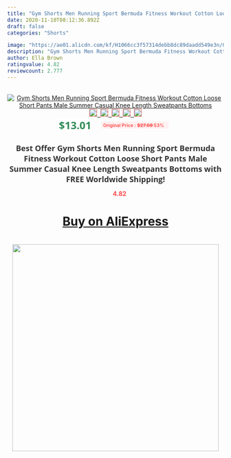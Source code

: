 ```yaml
---
title: "Gym Shorts Men Running Sport Bermuda Fitness Workout Cotton Loose Short Pants Male Summer Casual Knee Length Sweatpants Bottoms"
date: 2020-11-10T08:12:36.892Z
draft: false
categories: "Shorts"

image: "https://ae01.alicdn.com/kf/H1066cc3f57314debb8dc89daadd549e3n/Gym-Shorts-Men-Running-Sport-Bermuda-Fitness-Workout-Cotton-Loose-Short-Pants-Male-Summer-Casual-Knee.jpg"
description: "Gym Shorts Men Running Sport Bermuda Fitness Workout Cotton Loose Short Pants Male Summer Casual Knee Length Sweatpants Bottoms"
author: Ella Brown
ratingvalue: 4.82
reviewcount: 2.777
---
```

<br>
<div style="text-align: center;">
<a href="https://s.click.aliexpress.com/e/_9vq1yD" target="_blank" rel="nofollow noopener noreferrer"><img alt="Gym Shorts Men Running Sport Bermuda Fitness Workout Cotton Loose Short Pants Male Summer Casual Knee Length Sweatpants Bottoms" class="magnifier-image" src="https://ae01.alicdn.com/kf/H1066cc3f57314debb8dc89daadd549e3n/Gym-Shorts-Men-Running-Sport-Bermuda-Fitness-Workout-Cotton-Loose-Short-Pants-Male-Summer-Casual-Knee.jpg_640x640.jpg">
<br>
<img style="border:1px solid salmon" src="https://ae01.alicdn.com/kf/H1066cc3f57314debb8dc89daadd549e3n/Gym-Shorts-Men-Running-Sport-Bermuda-Fitness-Workout-Cotton-Loose-Short-Pants-Male-Summer-Casual-Knee.jpg_120x120.jpg">&nbsp;&nbsp;<img style="border:1px solid salmon" src="https://ae01.alicdn.com/kf/H6cd042369df24f9fa30325d8e3ed4296m/Gym-Shorts-Men-Running-Sport-Bermuda-Fitness-Workout-Cotton-Loose-Short-Pants-Male-Summer-Casual-Knee.jpg_120x120.jpg">&nbsp;&nbsp;<img style="border:1px solid salmon" src="https://ae01.alicdn.com/kf/H639b60d0d7f442398669005fc71ea554H/Gym-Shorts-Men-Running-Sport-Bermuda-Fitness-Workout-Cotton-Loose-Short-Pants-Male-Summer-Casual-Knee.jpg_120x120.jpg">&nbsp;&nbsp;<img style="border:1px solid salmon" src="https://ae01.alicdn.com/kf/Hbe899389ebed42f4924c32ba68a2170f9/Gym-Shorts-Men-Running-Sport-Bermuda-Fitness-Workout-Cotton-Loose-Short-Pants-Male-Summer-Casual-Knee.jpg_120x120.jpg">&nbsp;&nbsp;<img style="border:1px solid salmon" src="https://ae01.alicdn.com/kf/H729b22792fa64c5396379effc440d0b5Z/Gym-Shorts-Men-Running-Sport-Bermuda-Fitness-Workout-Cotton-Loose-Short-Pants-Male-Summer-Casual-Knee.jpg_120x120.jpg"></a></div><br0>
<div style="text-align: center;"><span style="background-color: white; border: 0px; box-sizing: border-box; color: seagreen; display: inline-block; font-family: &quot;open sans&quot; , &quot;arial&quot; , &quot;helvetica&quot; , sans-serif , &quot;heiti&quot;; font-size: 24px; font-stretch: inherit; font-weight: 700; line-height: inherit; margin: 0px 10px 0px 0px; padding: 0px; vertical-align: middle;">$13.01 </span>
<span style="background: rgb(255 , 241 , 241); border-radius: 3px; border: 0px; box-sizing: border-box; color: #ff4747; display: inline-block; font-family: inherit; font-size: 12px; font-stretch: inherit; font-style: inherit; font-variant: inherit; font-weight: 600; line-height: inherit; margin: 0px; padding: 2px 5px; transform: scale(0.9); vertical-align: middle;">Original Price : <b style="text-decoration: line-through;">$27.68 </b> 53%&nbsp;&nbsp;</span></div>
<h1 style="color: #333333; display: inline-block; font-family: &quot;open sans&quot; , &quot;arial&quot; , &quot;helvetica&quot; , sans-serif , &quot;heiti&quot;; font-size: 18px; font-stretch: inherit; font-weight: 700; text-align: center;">Best Offer Gym Shorts Men Running Sport Bermuda Fitness Workout Cotton Loose Short Pants Male Summer Casual Knee Length Sweatpants Bottoms with FREE Worldwide Shipping!</h1>
<div style="color: #ff4747; text-align: center;">
<img src="https://4.bp.blogspot.com/-M0ZcTcb-5uY/XleCXlxnR4I/AAAAAAAAAEc/OrjgMkXV1oMQFaCRZj5HQwOCBcu3w1FegCPcBGAYYCw/s1600/star.png" style="height: 15px;">&nbsp;<b>4.82</b></div>
<div class="button_cont" align="center"><a class="buynow_a" href="https://s.click.aliexpress.com/e/_9vq1yD" target="_blank" rel="nofollow noopener noreferrer"><H1>Buy on AliExpress</H1></a></div><br>
<div class="separator" style="clear: both; text-align: center;">
<img src="https://lh3.googleusercontent.com/-pTy5HemUv9M/XlePHvY0dAI/AAAAAAAAAE4/0nX5iRUoIWY8eMW9Dpxeirr157OZliDIgCLcBGAsYHQ/s1600/badge.gif" width="480">
</div>
